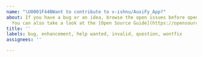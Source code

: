 ```yaml
---
name: "\U0001F44BWant to contribute to v-ishnu/AuxiFy_App?"
about: If you have a bug or an idea, browse the open issues before opening a new one.
  You can also take a look at the [Open Source Guide](https://opensource.guide/).
title: ''
labels: bug, enhancement, help wanted, invalid, question, wontfix
assignees: ''

---
```



